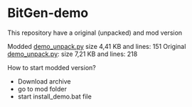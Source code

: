 # BitGen-demo

This repository have a original (unpacked) and mod version

Modded [demo_unpack.py](https://github.com/ArtikUSB/BitGen-demo/blob/main/mod/demo_unpack.py) size 4,41 KB and lines: 151
Original [demo_unpack.py](https://github.com/ArtikUSB/BitGen-demo/blob/main/original/demo_unpack.py): size 7,21 KB and lines: 218

How to start modded version?

- Download archive
- go to mod folder
- start install_demo.bat file
